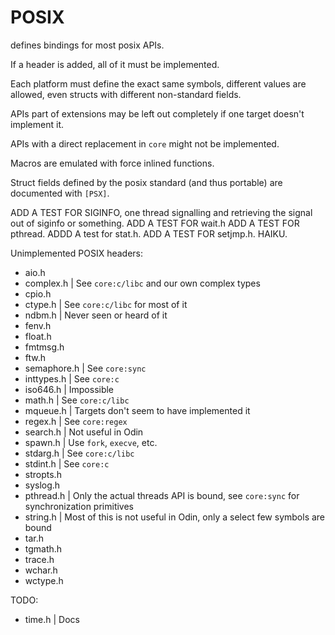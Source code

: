 # POSIX

defines bindings for most posix APIs.

If a header is added, all of it must be implemented.

Each platform must define the exact same symbols, different values are allowed, even structs with different non-standard fields.

APIs part of extensions may be left out completely if one target doesn't implement it.

APIs with a direct replacement in `core` might not be implemented.

Macros are emulated with force inlined functions.

Struct fields defined by the posix standard (and thus portable) are documented with `[PSX]`.


ADD A TEST FOR SIGINFO, one thread signalling and retrieving the signal out of siginfo or something.
ADD A TEST FOR wait.h
ADD A TEST FOR pthread.
ADDD A test for stat.h.
ADD A TEST FOR setjmp.h.
HAIKU.

Unimplemented POSIX headers:

- aio.h
- complex.h | See `core:c/libc` and our own complex types
- cpio.h
- ctype.h | See `core:c/libc` for most of it
- ndbm.h | Never seen or heard of it
- fenv.h
- float.h
- fmtmsg.h
- ftw.h
- semaphore.h | See `core:sync`
- inttypes.h | See `core:c`
- iso646.h | Impossible
- math.h | See `core:c/libc`
- mqueue.h | Targets don't seem to have implemented it
- regex.h | See `core:regex`
- search.h | Not useful in Odin
- spawn.h | Use `fork`, `execve`, etc.
- stdarg.h | See `core:c/libc`
- stdint.h | See `core:c`
- stropts.h
- syslog.h
- pthread.h | Only the actual threads API is bound, see `core:sync` for synchronization primitives
- string.h | Most of this is not useful in Odin, only a select few symbols are bound
- tar.h
- tgmath.h
- trace.h
- wchar.h
- wctype.h

TODO:
- time.h | Docs
